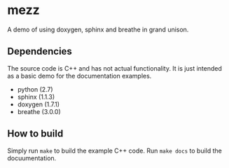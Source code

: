mezz
====

A demo of using doxygen, sphinx and breathe in grand unison.

Dependencies
------------

The source code is C++ and has not actual functionality. It is just intended as a basic demo for the  documentation examples. 

* python (2.7)
* sphinx (1.1.3)
* doxygen (1.7.1)
* breathe (3.0.0)

How to build
------------

Simply run ```make``` to build the example C++ code.
Run ```make docs``` to build the docuumentation.

